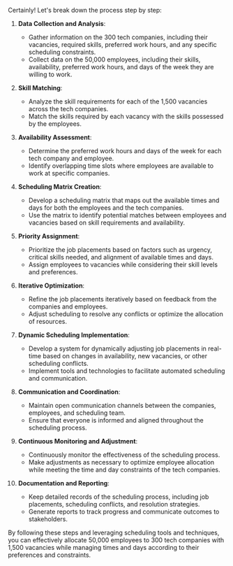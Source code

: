 Certainly! Let's break down the process step by step:

1. **Data Collection and Analysis**:
   - Gather information on the 300 tech companies, including their vacancies, required skills, preferred work hours, and any specific scheduling constraints.
   - Collect data on the 50,000 employees, including their skills, availability, preferred work hours, and days of the week they are willing to work.

2. **Skill Matching**:
   - Analyze the skill requirements for each of the 1,500 vacancies across the tech companies.
   - Match the skills required by each vacancy with the skills possessed by the employees.

3. **Availability Assessment**:
   - Determine the preferred work hours and days of the week for each tech company and employee.
   - Identify overlapping time slots where employees are available to work at specific companies.

4. **Scheduling Matrix Creation**:
   - Develop a scheduling matrix that maps out the available times and days for both the employees and the tech companies.
   - Use the matrix to identify potential matches between employees and vacancies based on skill requirements and availability.

5. **Priority Assignment**:
   - Prioritize the job placements based on factors such as urgency, critical skills needed, and alignment of available times and days.
   - Assign employees to vacancies while considering their skill levels and preferences.

6. **Iterative Optimization**:
   - Refine the job placements iteratively based on feedback from the companies and employees.
   - Adjust scheduling to resolve any conflicts or optimize the allocation of resources.

7. **Dynamic Scheduling Implementation**:
   - Develop a system for dynamically adjusting job placements in real-time based on changes in availability, new vacancies, or other scheduling conflicts.
   - Implement tools and technologies to facilitate automated scheduling and communication.

8. **Communication and Coordination**:
   - Maintain open communication channels between the companies, employees, and scheduling team.
   - Ensure that everyone is informed and aligned throughout the scheduling process.

9. **Continuous Monitoring and Adjustment**:
   - Continuously monitor the effectiveness of the scheduling process.
   - Make adjustments as necessary to optimize employee allocation while meeting the time and day constraints of the tech companies.

10. **Documentation and Reporting**:
    - Keep detailed records of the scheduling process, including job placements, scheduling conflicts, and resolution strategies.
    - Generate reports to track progress and communicate outcomes to stakeholders.

By following these steps and leveraging scheduling tools and techniques, you can effectively allocate 50,000 employees to 300 tech companies with 1,500 vacancies while managing times and days according to their preferences and constraints.